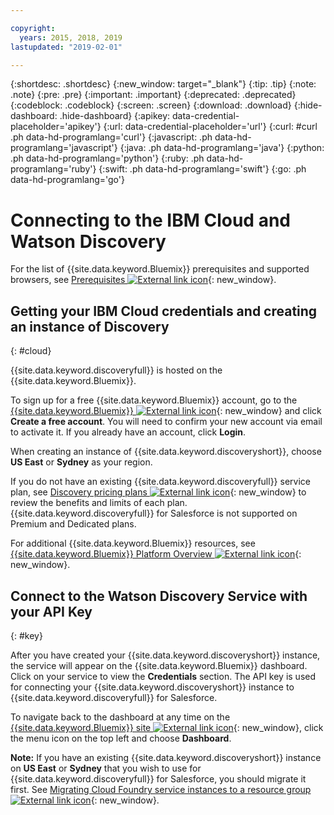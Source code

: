 ```yaml
---

copyright:
  years: 2015, 2018, 2019
lastupdated: "2019-02-01"

---
```


{:shortdesc: .shortdesc}
{:new_window: target="_blank"}
{:tip: .tip}
{:note: .note}
{:pre: .pre}
{:important: .important}
{:deprecated: .deprecated}
{:codeblock: .codeblock}
{:screen: .screen}
{:download: .download}
{:hide-dashboard: .hide-dashboard}
{:apikey: data-credential-placeholder='apikey'} 
{:url: data-credential-placeholder='url'}
{:curl: #curl .ph data-hd-programlang='curl'}
{:javascript: .ph data-hd-programlang='javascript'}
{:java: .ph data-hd-programlang='java'}
{:python: .ph data-hd-programlang='python'}
{:ruby: .ph data-hd-programlang='ruby'}
{:swift: .ph data-hd-programlang='swift'}
{:go: .ph data-hd-programlang='go'}

# Connecting to the IBM Cloud and Watson Discovery

For the list of {{site.data.keyword.Bluemix}} prerequisites and supported browsers, see [Prerequisites ![External link icon](../../icons/launch-glyph.svg "External link icon")](https://cloud.ibm.com/docs/overview/prereqs.html#prereqs){: new_window}.

## Getting your IBM Cloud credentials and creating an instance of Discovery
{: #cloud}

{{site.data.keyword.discoveryfull}} is hosted on the {{site.data.keyword.Bluemix}}. 
    
To sign up for a free {{site.data.keyword.Bluemix}} account, go to the [{{site.data.keyword.Bluemix}} ![External link icon](../../icons/launch-glyph.svg "External link icon")](https://cloud.ibm.com/){: new_window} and click **Create a free account**. You will need to confirm your new account via email to activate it. If you already have an account, click **Login**. 

When creating an instance of {{site.data.keyword.discoveryshort}}, choose **US East** or **Sydney** as your region. 

If you do not have an existing {{site.data.keyword.discoveryfull}} service plan, see [Discovery pricing plans ![External link icon](../../icons/launch-glyph.svg "External link icon")](https://cloud.ibm.com/docs/services/discovery/pricing-details.html){: new_window} to review the benefits and limits of each plan. {{site.data.keyword.discoveryfull}} for Salesforce is not supported on Premium and Dedicated plans.

For additional {{site.data.keyword.Bluemix}} resources, see [{{site.data.keyword.Bluemix}} Platform Overview ![External link icon](../../icons/launch-glyph.svg "External link icon")](https://cloud.ibm.com/docs/overview/ibm-cloud.html#overview){: new_window}.   


## Connect to the Watson Discovery Service with your API Key
{: #key}

After you have created your {{site.data.keyword.discoveryshort}} instance, the service will appear on the {{site.data.keyword.Bluemix}} dashboard. Click on your service to view the **Credentials** section. The API key is used for connecting your {{site.data.keyword.discoveryshort}} instance to {{site.data.keyword.discoveryfull}} for Salesforce.

To navigate back to the dashboard at any time on the [{{site.data.keyword.Bluemix}} site ![External link icon](../../icons/launch-glyph.svg "External link icon")](https://cloud.ibm.com/catalog/){: new_window}, click the menu icon on the top left and choose **Dashboard**.

**Note:** If you have an existing {{site.data.keyword.discoveryshort}} instance on **US East** or **Sydney** that you wish to use for {{site.data.keyword.discoveryfull}} for Salesforce, you should migrate it first. See [Migrating Cloud Foundry service instances to a resource group ![External link icon](../../icons/launch-glyph.svg "External link icon")](https://cloud.ibm.com/docs/resources/instance_migration.html#migrate){: new_window}. 


    
